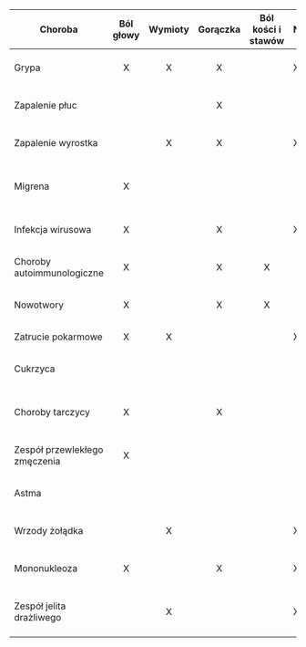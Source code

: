 
| Choroba                       | Ból głowy | Wymioty | Gorączka | Ból kości i stawów | Nudności | Ból brzucha | Kaszel | Duszności | Zmęczenie | Utrata wagi | Problemy ze snem | Ból mięśni | Dreszcze | Specjalista     | Zalecenia                                           |
| ----------------------------- | :-------: | :-----: | :------: | :----------------: | -------- | ----------- | ------ | --------- | --------- | ----------- | ---------------- | ---------- | -------- | --------------- | --------------------------------------------------- |
| Grypa                         |     X     |    X    |    X     |                    | X        |             | X      |           | X         |             |                  | X          | X        | Internista      | Odpoczynek, nawadnianie, leki przeciwgorączkowe     |
| Zapalenie płuc                |           |         |    X     |                    |          |             | X      | X         | X         |             |                  | X          | X        | Pulmonolog      | Antybiotyki, nawadnianie, odpoczynek                |
| Zapalenie wyrostka            |           |    X    |    X     |                    | X        | X           |        |           | X         |             |                  |            | X        | Chirurg ogólny  | Natychmiastowa pomoc medyczna, operacja             |
| Migrena                       |     X     |         |          |                    |          |             |        |           | X         |             |                  |            |          | Neurolog        | Leki przeciwbólowe, unikanie czynników wywołujących |
| Infekcja wirusowa             |     X     |         |    X     |                    | X        |             | X      |           | X         |             |                  | X          | X        | Internista      | Odpoczynek, nawadnianie, leki objawowe              |
| Choroby autoimmunologiczne    |     X     |         |    X     |         X          |          |             |        |           | X         | X           | X                | X          | X        | Reumatolog      | Leki immunosupresyjne, regularne kontrole           |
| Nowotwory                     |     X     |         |    X     |         X          |          |             |        |           | X         | X           | X                | X          | X        | Onkolog         | Diagnostyka, leczenie onkologiczne                  |
| Zatrucie pokarmowe            |     X     |    X    |          |                    | X        | X           |        |           |           |             |                  |            | X        | Internista      | Nawadnianie, dieta lekkostrawna                     |
| Cukrzyca                      |           |         |          |                    |          |             |        |           | X         | X           | X                |            |          | Diabetolog      | Monitorowanie poziomu cukru, dieta, leki            |
| Choroby tarczycy              |     X     |         |    X     |                    |          |             |        |           | X         | X           |                  |            |          | Endokrynolog    | Badania hormonalne, leczenie hormonalne             |
| Zespół przewlekłego zmęczenia |     X     |         |          |                    |          |             |        |           | X         | X           | X                | X          |          | Internista      | Odpoczynek, terapia, zmiana stylu życia             |
| Astma                         |           |         |          |                    |          |             | X      | X         | X         |             |                  |            |          | Pulmonolog      | Leki rozszerzające oskrzela, unikanie alergenów     |
| Wrzody żołądka                |           |    X    |          |                    | X        | X           |        |           | X         |             |                  |            |          | Gastroenterolog | Leki zobojętniające, dieta, unikanie stresu         |
| Mononukleoza                  |     X     |         |    X     |                    | X        |             |        |           | X         | X           |                  | X          | X        | Internista      | Odpoczynek, nawadnianie, leki przeciwbólowe         |
| Zespół jelita drażliwego      |           |    X    |          |                    | X        | X           |        |           | X         |             |                  |            |          | Gastroenterolog | Dieta, leki przeciwbólowe, terapia psychologiczna   |
